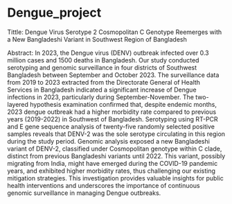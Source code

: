 # Dengue_project
Tittle: Dengue Virus Serotype 2 Cosmopolitan C Genotype Reemerges with a New Bangladeshi Variant in Southwest Region of Bangladesh

Abstract:
In 2023, the Dengue virus (DENV) outbreak infected over 0.3 million cases and 1500 deaths in Bangladesh. Our study conducted serotyping and genomic surveillance in four districts of Southwest Bangladesh between September and October 2023. The surveillance data from 2019 to 2023 extracted from the Directorate General of Health Services in Bangladesh indicated a significant increase of Dengue infections in 2023, particularly during September-November. The two-layered hypothesis examination confirmed that, despite endemic months, 2023 dengue outbreak had a higher morbidity rate compared to previous years (2019-2022) in Southwest of Bangladesh. Serotyping using RT-PCR and E gene sequence analysis of twenty-five randomly selected positive samples reveals that DENV-2 was the sole serotype circulating in this region during the study period. Genomic analysis exposed a new Bangladeshi variant of DENV-2, classified under Cosmopolitan genotype within C clade, distinct from previous Bangladeshi variants until 2022. This variant, possibly migrating from India, might have emerged during the COVID-19 pandemic years, and exhibited higher morbidity rates, thus challenging our existing mitigation strategies. This investigation provides valuable insights for public health interventions and underscores the importance of continuous genomic surveillance in managing Dengue outbreaks.

